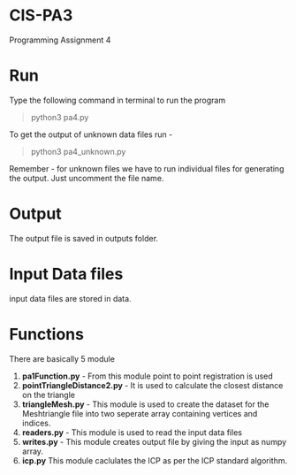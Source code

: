 # CIS-PA3
Programming Assignment 4

# Run 
Type the following command in terminal to run the program

> python3 pa4.py

To get the output of unknown data files run - 
>python3 pa4_unknown.py

Remember - for unknown files we have to run individual files for generating the output. Just uncomment the file name. 

# Output

The output file is saved in outputs folder. 

# Input Data files 
input data files are stored in data. 

# Functions 
There are basically 5 module 
1. **pa1Function.py** - From this module point to point registration is used
2. **pointTriangleDistance2.py** - It is used to calculate the closest distance on the triangle
3. **triangleMesh.py** - This module is used to create the dataset for the Meshtriangle file into two seperate array containing vertices and indices. 
4. **readers.py** - This module is used to read the input data files
5. **writes.py** - This module creates output file by giving the input as numpy array. 
6. **icp.py** This module caclulates the ICP as per the ICP standard algorithm. 

